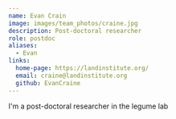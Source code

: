 ```yaml
---
name: Evan Crain
image: images/team_photos/craine.jpg
description: Post-doctoral researcher
role: postdoc
aliases:
  - Evan
links:
  home-page: https://landinstitute.org/
  email: craine@landinstitute.org
  github: EvanCraine
---
```

I'm a post-doctoral researcher in the legume lab
